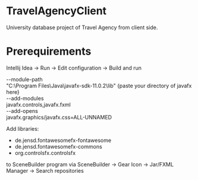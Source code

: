 # TravelAgencyClient
University database project of Travel Agency from client side.


# Prerequirements

Intellij Idea -> Run -> Edit configuration -> Build and run

--module-path  <br />
"C:\Program Files\Java\javafx-sdk-11.0.2\lib" {paste your directory of javafx here}  <br />
--add-modules  <br />
javafx.controls,javafx.fxml  <br />
--add-opens  <br />
javafx.graphics/javafx.css=ALL-UNNAMED  <br />

Add libraries:
* de.jensd.fontawesomefx-fontawesome
* de.jensd.fontawesomefx-commons
* org.controlsfx.controlsfx 

to SceneBuilder program via SceneBuilder -> Gear Icon -> Jar/FXML Manager -> Search repositories
